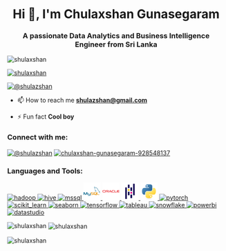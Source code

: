 <h1 align="center">Hi 👋, I'm Chulaxshan Gunasegaram</h1>
<h3 align="center">A passionate Data Analytics and Business Intelligence Engineer from Sri Lanka</h3>

<p align="left"> <img src="https://komarev.com/ghpvc/?username=shulaxshan&label=Profile%20views&color=0e75b6&style=flat" alt="shulaxshan" /> </p>

<p align="left"> <a href="https://github.com/ryo-ma/github-profile-trophy"><img src="https://github-profile-trophy.vercel.app/?username=shulaxshan" alt="shulaxshan" /></a> </p>

<p align="left"> <a href="https://twitter.com/shulazshan" target="blank"><img src="https://img.shields.io/twitter/follow/@shulazshan?logo=twitter&style=for-the-badge" alt="@shulazshan" /></a> </p>

- 📫 How to reach me **shulazshan@gmail.com**

- ⚡ Fun fact **Cool boy**

<h3 align="left">Connect with me:</h3>
<p align="left">
<a href="https://twitter.com/@shulazshan" target="blank"><img align="center" src="https://raw.githubusercontent.com/rahuldkjain/github-profile-readme-generator/master/src/images/icons/Social/twitter.svg" alt="@shulazshan" height="30" width="40" /></a>
<a href="https://linkedin.com/in/chulaxshan-gunasegaram-928548137" target="blank"><img align="center" src="https://raw.githubusercontent.com/rahuldkjain/github-profile-readme-generator/master/src/images/icons/Social/linked-in-alt.svg" alt="chulaxshan-gunasegaram-928548137" height="30" width="40" /></a>
</p>

<h3 align="left">Languages and Tools:</h3>
<p align="left"> <a href="https://hadoop.apache.org/" target="_blank" rel="noreferrer"> <img src="https://www.vectorlogo.zone/logos/apache_hadoop/apache_hadoop-icon.svg" alt="hadoop" width="40" height="40"/> </a> <a href="https://hive.apache.org/" target="_blank" rel="noreferrer"> <img src="https://www.vectorlogo.zone/logos/apache_hive/apache_hive-icon.svg" alt="hive" width="40" height="40"/> </a> <a href="https://www.microsoft.com/en-us/sql-server" target="_blank" rel="noreferrer"> <img src="https://www.svgrepo.com/show/303229/microsoft-sql-server-logo.svg" alt="mssql" width="40" height="40"/> </a> <a href="https://www.mysql.com/" target="_blank" rel="noreferrer"> <img src="https://raw.githubusercontent.com/devicons/devicon/master/icons/mysql/mysql-original-wordmark.svg" alt="mysql" width="40" height="40"/> </a> <a href="https://www.oracle.com/" target="_blank" rel="noreferrer"> <img src="https://raw.githubusercontent.com/devicons/devicon/master/icons/oracle/oracle-original.svg" alt="oracle" width="40" height="40"/> </a> <a href="https://pandas.pydata.org/" target="_blank" rel="noreferrer"> <img src="https://raw.githubusercontent.com/devicons/devicon/2ae2a900d2f041da66e950e4d48052658d850630/icons/pandas/pandas-original.svg" alt="pandas" width="40" height="40"/> </a> <a href="https://www.python.org" target="_blank" rel="noreferrer"> <img src="https://raw.githubusercontent.com/devicons/devicon/master/icons/python/python-original.svg" alt="python" width="40" height="40"/> </a> <a href="https://pytorch.org/" target="_blank" rel="noreferrer"> <img src="https://www.vectorlogo.zone/logos/pytorch/pytorch-icon.svg" alt="pytorch" width="40" height="40"/> </a> <a href="https://scikit-learn.org/" target="_blank" rel="noreferrer"> <img src="https://upload.wikimedia.org/wikipedia/commons/0/05/Scikit_learn_logo_small.svg" alt="scikit_learn" width="40" height="40"/> </a> <a href="https://seaborn.pydata.org/" target="_blank" rel="noreferrer"> <img src="https://seaborn.pydata.org/_images/logo-mark-lightbg.svg" alt="seaborn" width="40" height="40"/> </a> <a href="https://www.tensorflow.org" target="_blank" rel="noreferrer"> <img src="https://www.vectorlogo.zone/logos/tensorflow/tensorflow-icon.svg" alt="tensorflow" width="40" height="40"/> </a> <a href="https://gamefantasy.co.in/wp-content/uploads/2022/07/Tableau-Logo-for-website.jpeg" target="_blank" rel="noreferrer"> <img src="https://gamefantasy.co.in/wp-content/uploads/2022/07/Tableau-Logo-for-website.jpeg" alt="tableau" width="70" height="70"/> </a> <a href="https://static.vecteezy.com/system/resources/previews/001/194/635/original/snowflake-png.png" target="_blank" rel="noreferrer"> <img src="https://static.vecteezy.com/system/resources/previews/001/194/635/original/snowflake-png.png" alt="snowflake" width="50" height="50"/> </a> <a href="https://www.spheregen.com/wp-content/uploads/2019/07/PowerBI-Logo.png" target="_blank" rel="noreferrer"> <img src="https://www.spheregen.com/wp-content/uploads/2019/07/PowerBI-Logo.png" alt="powerbi" width="50" height="50"/> </a> <a href="https://klimbinvest.co.nz/wp-content/uploads/2018/10/google-data-studio-logo.png" target="_blank" rel="noreferrer"> <img src="https://klimbinvest.co.nz/wp-content/uploads/2018/10/google-data-studio-logo.png" alt="datastudio" width="80" height="50"/> </a> </p>

<p><img align="left" src="https://github-readme-stats.vercel.app/api/top-langs?username=shulaxshan&show_icons=true&locale=en&layout=compact" alt="shulaxshan" /></p>

<p>&nbsp;<img align="center" src="https://github-readme-stats.vercel.app/api?username=shulaxshan&show_icons=true&locale=en" alt="shulaxshan" /></p>

<p><img align="center" src="https://github-readme-streak-stats.herokuapp.com/?user=shulaxshan&" alt="shulaxshan" /></p>
